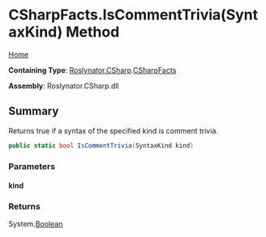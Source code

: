 # CSharpFacts\.IsCommentTrivia\(SyntaxKind\) Method

[Home](../../../../README.md)

**Containing Type**: [Roslynator.CSharp](../../README.md)\.[CSharpFacts](../README.md)

**Assembly**: Roslynator\.CSharp\.dll

## Summary

Returns true if a syntax of the specified kind is comment trivia\.

```csharp
public static bool IsCommentTrivia(SyntaxKind kind)
```

### Parameters

#### kind

### Returns

System\.[Boolean](https://docs.microsoft.com/en-us/dotnet/api/system.boolean)

